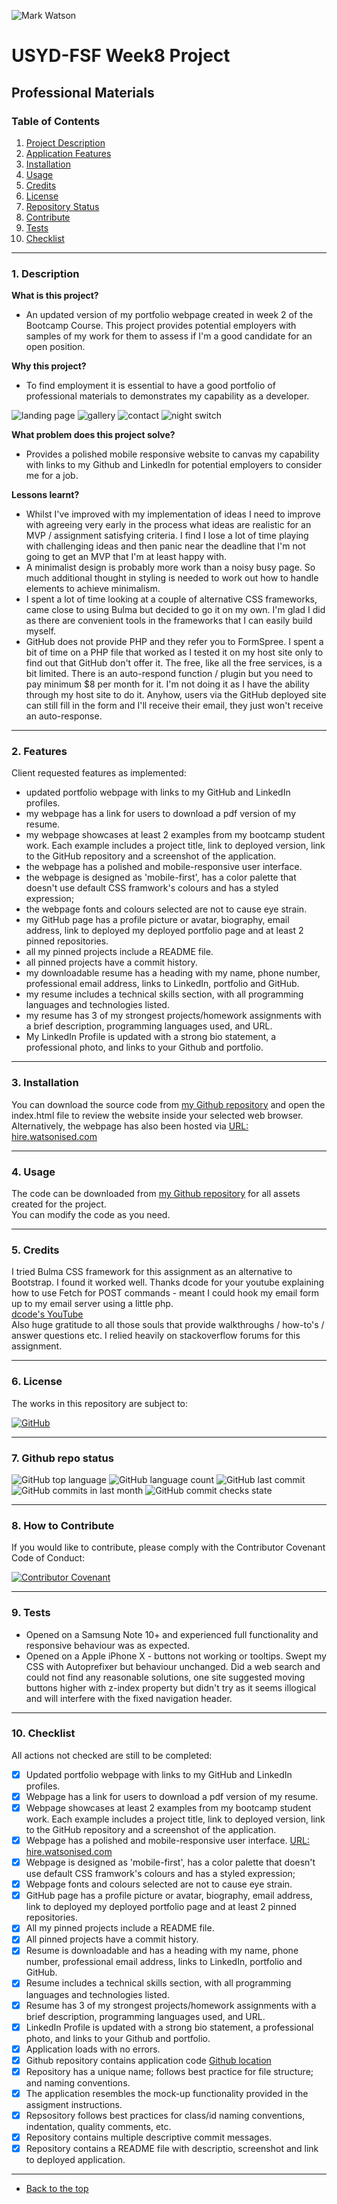 ![Mark Watson](./img/JPG_portfolio_banner_2245x368.jpg)
# USYD-FSF Week8 Project
## Professional Materials

### Table of Contents  
  
   1. [Project Description](#1-description)
   2. [Application Features](#2-features)
   3. [Installation](#3-installation)
   4. [Usage](#4-usage)
   5. [Credits](#5-credits)
   6. [License](#6-license)
   7. [Repository Status](#7-github-repo-status)
   8. [Contribute](#8-how-to-contribute)
   9. [Tests](#9-tests)
   10. [Checklist](#10-checklist)

---
### 1. Description  
**What is this project?**  
* An updated version of my portfolio webpage created in week 2 of the Bootcamp Course.  This project provides potential employers with samples of my work for them to assess if I'm a good candidate for an open position.  

**Why this project?**  
* To find employment it is essential to have a good portfolio of professional materials to demonstrates my capability as a developer. 

![landing page](./img/FSF_webpage_landing.jpeg)
![gallery](./img/FSF_webpage_gallery.jpeg)
![contact](./img/FSF_webpage_contact.jpeg)
![night switch](./img/FSF_webpage_gallery_inverted.jpeg)

**What problem does this project solve?**  
* Provides a polished mobile responsive website to canvas my capability with links to my Github and LinkedIn for potential employers to consider me for a job.

**Lessons learnt?**  
* Whilst I've improved with my implementation of ideas I need to improve with agreeing very early in the process what ideas are realistic for an MVP / assignment satisfying criteria.  I find I lose a lot of time playing with challenging ideas and then panic near the deadline that I'm not going to get an MVP that I'm at least happy with.
* A minimalist design is probably more work than a noisy busy page.  So much additional thought in styling is needed to work out how to handle elements to achieve minimalism.
* I spent a lot of time looking at a couple of alternative CSS frameworks, came close to using Bulma but decided to go it on my own.  I'm glad I did as there are convenient tools in the frameworks that I can easily build myself.
* GitHub does not provide PHP and they refer you to FormSpree.  I spent a bit of time on a PHP file that worked as I tested it on my host site only to find out that GitHub don't offer it.  The free, like all the free services, is a bit limited.  There is an auto-respond function / plugin but you need to pay minimum $8 per month for it.  I'm not doing it as I have the ability through my host site to do it.  Anyhow, users via the GitHub deployed site can still fill in the form and I'll receive their email, they just won't receive an auto-response.

---
### 2. Features  
Client requested features as implemented:  
- updated portfolio webpage with links to my GitHub and LinkedIn profiles.
- my webpage has a link for users to download a pdf version of my resume.
- my webpage showcases at least 2 examples from my bootcamp student work.  Each example includes a project title, link to deployed version, link to the GitHub repository and a screenshot of the application.
- the webpage has a polished and mobile-responsive user interface.
- the webpage is designed as 'mobile-first', has a color palette that doesn't use default CSS framwork's colours and has a styled expression;
- the webpage fonts and colours selected are not to cause eye strain.
- my GitHub page has a profile picture or avatar, biography, email address, link to deployed my deployed portfolio page and at least 2 pinned repositories.
- all my pinned projects include a README file.
- all pinned projects have a commit history.
- my downloadable resume has a heading with my name, phone number, professional email address, links to LinkedIn, portfolio and GitHub.
- my resume includes a technical skills section, with all programming languages and technologies listed.
- my resume has 3 of my strongest projects/homework assignments with a brief description, programming languages used, and URL.
- My LinkedIn Profile is updated with a strong bio statement, a professional photo, and links to your Github and portfolio.

---
### 3. Installation  
You can download the source code from [my Github repository](https://github.com/Mark33Mark/FSF-developer-portfolio)  and open the index.html file to review the website inside your selected web browser.  
Alternatively, the webpage has also been hosted via [URL: hire.watsonised.com](https://hire.watsonised.com)

---
### 4. Usage  
The code can be downloaded from [my Github repository](https://github.com/Mark33Mark/FSF-developer-portfolio) for all assets created for the project.  
You can modify the code as you need.

---
### 5. Credits  
I tried Bulma CSS framework for this assignment as an alternative to Bootstrap.  I found it worked well.
Thanks dcode for your youtube explaining how to use Fetch for POST commands - meant I could hook my email form up to my email server using a little php.  
[dcode's YouTube](https://www.youtube.com/watch?v=c3qWHnJJbSY)  
Also huge gratitude to all those souls that provide walkthroughs / how-to's / answer questions etc.  I relied heavily on stackoverflow forums for this assignment.

---
### 6. License  
 The works in this repository are subject to:  

[![GitHub](https://img.shields.io/github/license/Mark33Mark/my-portfolio)](doc/LICENSE.md)

---
### 7. Github repo status  

![GitHub top language](https://img.shields.io/github/languages/top/Mark33Mark/FSF-developer-portfolio)
![GitHub language count](https://img.shields.io/github/languages/count/Mark33Mark/FSF-developer-portfolio)
![GitHub last commit](https://img.shields.io/github/last-commit/Mark33Mark/FSF-developer-portfolio)
![GitHub commits in last month](https://img.shields.io/github/commit-activity/m/Mark33Mark/FSF-developer-portfolio)
![GitHub commit checks state](https://img.shields.io/github/checks-status/Mark33Mark/FSF-developer-portfolio/fb40cb6baaf24c835738b86df9ff6bc4f920155d)

---
### 8. How to Contribute
 If you would like to contribute, please comply with the Contributor Covenant Code of Conduct:  

[![Contributor Covenant](https://img.shields.io/badge/Contributor%20Covenant-2.1-4baaaa.svg)](doc/code_of_conduct.md)

---
### 9. Tests  
- Opened on a Samsung Note 10+ and experienced full functionality and responsive behaviour was as expected.
- Opened on a Apple iPhone X - buttons not working or tooltips.  Swept my CSS with Autoprefixer but behaviour unchanged.  Did a web search and could not find any reasonable solutions, one site suggested moving buttons higher with z-index property but didn't try as it seems illogical and will interfere with the fixed navigation header.

---
### 10. Checklist  
 All actions not checked are still to be completed:
* [x]  Updated portfolio webpage with links to my GitHub and LinkedIn profiles.
* [x]  Webpage has a link for users to download a pdf version of my resume.
* [x]  Webpage showcases at least 2 examples from my bootcamp student work.  Each example includes a project title, link to deployed version, link to the GitHub repository and a screenshot of the application.
* [x]  Webpage has a polished and mobile-responsive user interface. [URL: hire.watsonised.com](https://hire.watsonised.com)
* [x]  Webpage is designed as 'mobile-first', has a color palette that doesn't use default CSS framwork's colours and has a styled expression;
* [x]  Webpage fonts and colours selected are not to cause eye strain.
* [x]  GitHub page has a profile picture or avatar, biography, email address, link to deployed my deployed portfolio page and at least 2 pinned repositories.
* [x]  All my pinned projects include a README file.
* [x]  All pinned projects have a commit history.
* [x]  Resume is downloadable and has a heading with my name, phone number, professional email address, links to LinkedIn, portfolio and GitHub.
* [x]  Resume includes a technical skills section, with all programming languages and technologies listed.
* [x]  Resume has 3 of my strongest projects/homework assignments with a brief description, programming languages used, and URL.
* [x]  LinkedIn Profile is updated with a strong bio statement, a professional photo, and links to your Github and portfolio. 
* [x]  Application loads with no errors.
* [x]  Github repository contains application code [Github location](https://github.com/Mark33Mark/FSF-developer-portfolio)
* [x]  Repository has a unique name; follows best practice for file structure; and naming conventions.
* [x]  The application resembles the mock-up functionality provided in the assigment instructions.
* [x]  Repsository follows best practices for class/id naming conventions, indentation, quality comments, etc.
* [x]  Repository contains multiple descriptive commit messages.
* [x]  Repository contains a README file with descriptio, screenshot and link to deployed application.
---

- [Back to the top](#usyd-fsf-week8-project)